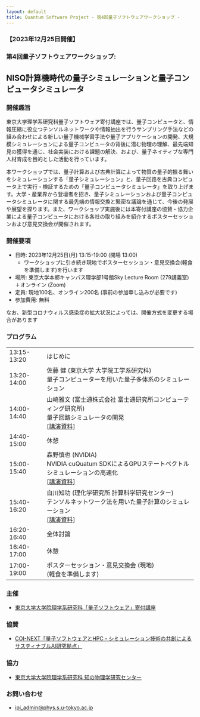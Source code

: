 ```yaml
---
layout: default
title: Quantum Software Project - 第4回量子ソフトウェアワークショップ - 
---
```


### 【2023年12月25日開催】
### 第4回量子ソフトウェアワークショップ: 
## NISQ計算機時代の量子シミュレーションと量子コンピュータシミュレータ

### 開催趣旨

東京大学理学系研究科量子ソフトウェア寄付講座では、量子コンピュータと、情報圧縮に役立つテンソルネットワークや情報抽出を行うサンプリング手法などの組み合わせによる新しい量子機械学習手法や量子アプリケーションの開発、大規模シミュレーションによる量子コンピュータの背後に潜む物理の理解、最先端知見の獲得を通じ、社会実装における課題の解決、および、量子ネイティブな専門人材育成を目的とした活動を行っています。

本ワークショップでは、量子計算および古典計算によって物質の量子的振る舞いをシミュレーションする「量子シミュレーション」と、量子回路を古典コンピュータ上で実行・検証するための「量子コンピュータシミュレータ」を取り上げます。大学・産業界から登壇者を招き、量子シミュレーションおよび量子コンピュータシミュレータに関する最先端の情報交換と緊密な議論を通じて、今後の発展や展望を探ります。また、ワークショップ実施後には本寄付講座の協賛・協力企業による量子コンピュータにおける各社の取り組みを紹介するポスターセッションおよび意見交換会が開催されます。

### 開催要項

* 日時: 2023年12月25日(月) 13:15-19:00 (開場 13:00)
  - ワークショップに引き続き現地でポスターセッション・意見交換会(軽食を準備します)を行います
* 場所: 東京大学本郷キャンパス理学部1号館Sky Lecture Room (279講義室)＋オンライン (Zoom)
* 定員: 現地100名、オンライン200名 (事前の参加申し込みが必要です)
* 参加費用: 無料

なお、新型コロナウィルス感染症の拡大状況によっては、開催方式を変更する場合があります

<!--
### 参加申し込み

* 参加申し込み締切: 2023年12月20日(水) 正午
* [参加申し込みフォーム](https://forms.gle/4FcGycAEg2q9tAGt8) よりお申し込みください
* ZoomのURLは2023年12月22日にメールにてお知らせする予定です
-->

### プログラム

<table>
<tr><td> 13:15-13:20</td><td>はじめに</td></tr>
<tr><td> 13:20-14:00</td><td>佐藤 健 (東京大学 大学院工学系研究科)<br/>量子コンピューターを用いた量子多体系のシミュレーション</td></tr>
<tr><td> 14:00-14:40</td><td>山崎雅文 (富士通株式会社 富士通研究所コンピューティング研究所)<br/>量子回路シミュレータの開発<br/><a href="assets/files/20231225_yamazaki.pdf">[講演資料]</a></td></tr>
<tr><td> 14:40-15:00</td><td>休憩</td></tr>
<tr><td> 15:00-15:40</td><td>森野慎也 (NVIDIA)<br/>NVIDIA cuQuatum SDKによるGPUステートベクトルシミュレーションの高速化<br><a href="assets/files/20231225_morino.pdf">[講演資料]</a></td></tr>
<tr><td> 15:40-16:20</td><td>白川知功 (理化学研究所 計算科学研究センター)<br/>テンソルネットワーク法を用いた量子計算のシミュレーション<br/><a href="assets/files/20231225_shirakawa.pdf">[講演資料]</a></td></tr>
<tr><td> 16:20-16:40</td><td>全体討論</td></tr>
<tr><td> 16:40-17:00</td><td>休憩</td></tr>
<tr><td> 17:00-19:00</td><td>ポスターセッション・意見交換会 (現地)<br/> (軽食を準備します)</td></tr>
</table>

### 主催

* [東京大学大学院理学系研究科「量子ソフトウェア」寄付講座](https://qsw.phys.s.u-tokyo.ac.jp)

### 協賛

* [COI-NEXT「量子ソフトウェアとHPC・シミュレーション技術の共創によるサスティナブルAI研究拠点」](https://sqai.jp)

### 協力

* [東京大学大学院理学系研究科 知の物理学研究センター](https://www.phys.s.u-tokyo.ac.jp/lp/ipi/)

### お問い合わせ

* [ipi_admin@phys.s.u-tokyo.ac.jp](mailto:ipi_admin@phys.s.u-tokyo.ac.jp)

